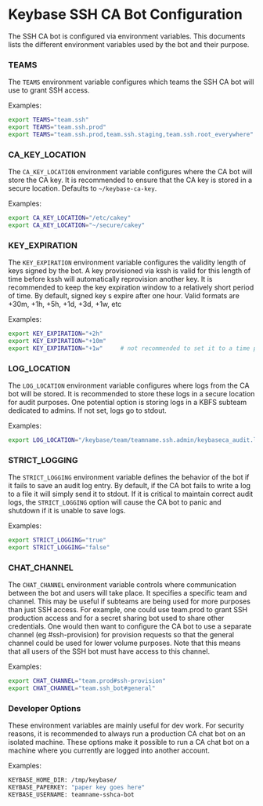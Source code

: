 # Keybase SSH CA Bot Configuration

The SSH CA bot is configured via environment variables. This documents lists the different environment variables 
used by the bot and their purpose. 

### TEAMS

The `TEAMS` environment variable configures which teams the SSH CA bot will use to grant SSH access. 

Examples:

```bash
export TEAMS="team.ssh"
export TEAMS="team.ssh.prod"
export TEAMS="team.ssh.prod,team.ssh.staging,team.ssh.root_everywhere"
```

### CA_KEY_LOCATION

The `CA_KEY_LOCATION` environment variable configures where the CA bot will store the CA key. It is recommended to 
ensure that the CA key is stored in a secure location. Defaults to `~/keybase-ca-key`. 

Examples:

```bash
export CA_KEY_LOCATION="/etc/cakey"
export CA_KEY_LOCATION="~/secure/cakey"
```

### KEY_EXPIRATION

The `KEY_EXPIRATION` environment variable configures the validity length of keys signed by the bot. A key provisioned
via kssh is valid for this length of time before kssh will automatically reprovision another key. It is recommended
to keep the key expiration window to a relatively short period of time. By default, signed key s expire after one 
hour. Valid formats are +30m, +1h, +5h, +1d, +3d, +1w, etc

Examples:

```bash
export KEY_EXPIRATION="+2h"
export KEY_EXPIRATION="+10m"
export KEY_EXPIRATION="+1w"     # not recommended to set it to a time period this long
```

### LOG_LOCATION

The `LOG_LOCATION` environment variable configures where logs from the CA bot will be stored. It is recommended to store these logs in a
secure location for audit purposes. One potential option is storing logs in a KBFS subteam dedicated to admins.
If not set, logs go to stdout.

Examples:

```bash
export LOG_LOCATION="/keybase/team/teamname.ssh.admin/keybaseca_audit.log"
```

### STRICT_LOGGING

The `STRICT_LOGGING` environment variable defines the behavior of the bot if it fails to save an audit log entry.
By default, if the CA bot fails to write a log to a file it will simply send it to stdout. If it is critical to 
maintain correct audit logs, the `STRICT_LOGGING` option will cause the CA bot to panic and shutdown if it is 
unable to save logs.

Examples:

```bash
export STRICT_LOGGING="true"
export STRICT_LOGGING="false"
```

### CHAT_CHANNEL

The `CHAT_CHANNEL` environment variable controls where communication between the bot and users will take place.
It specifies a specific team and channel. This may be useful if subteams are being used for more purposes
than just SSH access. For example, one could use team.prod to grant SSH production access and for a secret
sharing bot used to share other credentials. One would then want to configure the CA bot to use a separate
channel (eg #ssh-provision) for provision requests so that the general channel could be used for lower volume
purposes. Note that this means that all users of the SSH bot must have access to this channel.

Examples:

```bash
export CHAT_CHANNEL="team.prod#ssh-provision"
export CHAT_CHANNEL="team.ssh_bot#general"
```

### Developer Options

These environment variables are mainly useful for dev work. For security reasons, it is recommended to always run a 
production CA chat bot on an isolated machine. These options make it possible to run a CA chat bot on a machine where 
you currently are logged into another account. 

Examples:

```bash
KEYBASE_HOME_DIR: /tmp/keybase/
KEYBASE_PAPERKEY: "paper key goes here"
KEYBASE_USERNAME: teamname-sshca-bot
```
